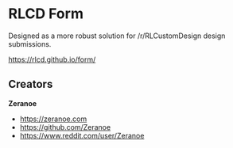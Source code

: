 # RLCD Form

Designed as a more robust solution for /r/RLCustomDesign design submissions.

https://rlcd.github.io/form/

## Creators

**Zeranoe**

* https://zeranoe.com
* https://github.com/Zeranoe
* https://www.reddit.com/user/Zeranoe